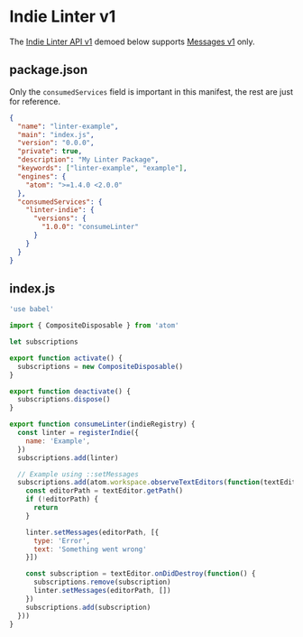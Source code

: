 # Indie Linter v1

The [Indie Linter API v1](../types/indie-linter-v1.md) demoed below supports [Messages v1](../types/linter-message-v1.md) only.

## package.json

Only the `consumedServices` field is important in this manifest, the rest are
just for reference.

```json
{
  "name": "linter-example",
  "main": "index.js",
  "version": "0.0.0",
  "private": true,
  "description": "My Linter Package",
  "keywords": ["linter-example", "example"],
  "engines": {
    "atom": ">=1.4.0 <2.0.0"
  },
  "consumedServices": {
    "linter-indie": {
      "versions": {
        "1.0.0": "consumeLinter"
      }
    }
  }
}
```

## index.js

```js
'use babel'

import { CompositeDisposable } from 'atom'

let subscriptions

export function activate() {
  subscriptions = new CompositeDisposable()
}

export function deactivate() {
  subscriptions.dispose()
}

export function consumeLinter(indieRegistry) {
  const linter = registerIndie({
    name: 'Example',
  })
  subscriptions.add(linter)

  // Example using ::setMessages
  subscriptions.add(atom.workspace.observeTextEditors(function(textEditor) {
    const editorPath = textEditor.getPath()
    if (!editorPath) {
      return
    }

    linter.setMessages(editorPath, [{
      type: 'Error',
      text: 'Something went wrong'
    }])

    const subscription = textEditor.onDidDestroy(function() {
      subscriptions.remove(subscription)
      linter.setMessages(editorPath, [])
    })
    subscriptions.add(subscription)
  }))
}
```
